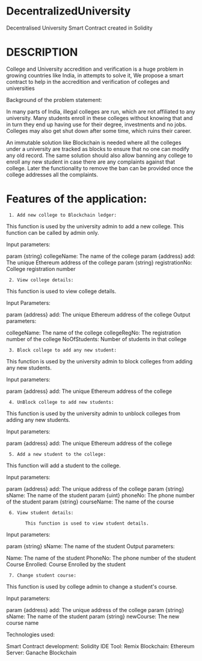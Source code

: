 # DecentralizedUniversity
Decentralised University Smart Contract created in Solidity 

# DESCRIPTION

College and University accredition and verification is a huge problem in growing countries like India, in attempts to solve it, We propose a smart contract to help in the accredition and verification of colleges and universities

Background of the problem statement:

In many parts of India, illegal colleges are run, which are not affiliated to any university. Many students enroll in these colleges without knowing that and in turn they end up having use for their degree, investments and no jobs. Colleges may also get shut down after some time, which ruins their career.

An immutable solution like Blockchain is needed where all the colleges under a university are tracked as blocks to ensure that no one can modify any old record. The same solution should also allow banning any college to enroll any new student in case there are any complaints against that college. Later the functionality to remove the ban can be provided once the college addresses all the complaints.


# Features of the application:

     1. Add new college to Blockchain ledger:

This function is used by the university admin to add a new college. This function can be called by admin only.

 Input parameters:

param {string} collegeName: The name of the college
param {address} add: The unique Ethereum address of the college
param {string} registrationNo: College registration number
   

     2. View college details:

This function is used to view college details.

Input Parameters:

param {address} add: The unique Ethereum address of the college
Output parameters:

collegeName: The name of the college
collegeRegNo: The registration number of the college
NoOfStudents: Number of students in that college
 

     3. Block college to add any new student:

This function is used by the university admin to block colleges from adding any new students.

Input parameters:

param {address} add: The unique Ethereum address of the college
 

     4. UnBlock college to add new students:

This function is used by the university admin to unblock colleges from adding any new students.

Input parameters:

param {address} add: The unique Ethereum address of the college
 

     5. Add a new student to the college:

This function will add a student to the college.

Input parameters:

param {address} add: The unique address of the college
param {string} sName: The name of the student
param {uint} phoneNo: The phone number of the student
param {string} courseName: The name of the course
 

     6. View student details:

           This function is used to view student details.

Input parameters:

param {string} sName: The name of the student
Output parameters:

Name: The name of the student
PhoneNo: The phone number of the student
Course Enrolled: Course Enrolled by the student
 

     7. Change student course:

This function is used by college admin to change a student's course.

Input parameters:

param {address} add: The unique address of the college
param {string} sName: The name of the student
param {string} newCourse: The new course name
 

Technologies used:

Smart Contract development: Solidity
IDE Tool: Remix
Blockchain: Ethereum
Server: Ganache Blockchain
